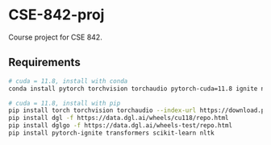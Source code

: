 # CSE-842-proj
Course project for CSE 842.

## Requirements
<!-- [PyTorch](https://pytorch.org/get-started/locally/) [DGL](https://www.dgl.ai/pages/start.html) [PyTorch-Ignite](https://pytorch-ignite.ai/how-to-guides/01-installation/) [Transformer](https://huggingface.co/transformers/v4.2.2/installation.html) -->
```bash
# cuda = 11.8, install with conda
conda install pytorch torchvision torchaudio pytorch-cuda=11.8 ignite nltk scikit-learn cudatoolkit dgl transformers -c pytorch -c nvidia -c dglteam/label/cu118 -c huggingface
```
```bash
# cuda = 11.8, install with pip
pip install torch torchvision torchaudio --index-url https://download.pytorch.org/whl/cu118
pip install dgl -f https://data.dgl.ai/wheels/cu118/repo.html
pip install dglgo -f https://data.dgl.ai/wheels-test/repo.html
pip install pytorch-ignite transformers scikit-learn nltk
```

